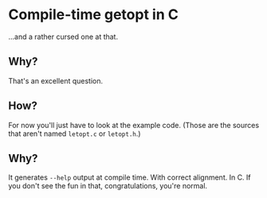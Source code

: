 # Compile-time getopt in C

...and a rather cursed one at that.

## Why?

That's an excellent question.

## How?

For now you'll just have to look at the example code. (Those are the sources that aren't named `letopt.c` or `letopt.h`.)

## Why?

It generates `--help` output at compile time. With correct alignment. In C. If you don't see the fun in that, congratulations, you're normal.
